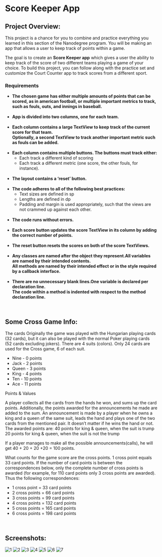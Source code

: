 # Score Keeper App
<h2>Project Overview:</h2>

This project is a chance for you to combine and practice everything you learned in this section of the Nanodegree program. You will be making an app that allows a user to keep track of points within a game.

The goal is to create an <b>Score Keeper app</b> which gives a user the ability to keep track of the score of two different teams playing a game of your choice. To build this project, you can follow along with the practice set and customize the Court Counter app to track scores from a different sport.

<h3>Requirements</h3>

<ul>
<li><b>The chosen game has either multiple amounts of points that can be scored, as in american football, or multiple important metrics to track, such as fouls, outs, and innings in baseball.</b></li>
<br>
<li><b>App is divided into two columns, one for each team.</b></li>
<br>
<li><b>Each column contains a large TextView to keep track of the current score for that team.
<br>Optionally, a second TextView to track another important metric such as fouls can be added.</li></b>
<br>
<li><b>Each column contains multiple buttons. The buttons must track either:</b>
  <ul><li>Each track a different kind of scoring</li>
  <li>Each track a different metric (one score, the other fouls, for instance).</li>
</ul></li>
<br>
<li><b>The layout contains a ‘reset’ button.</b></li>
<br>
<li><b>The code adheres to all of the following best practices:</b>
  <ul><li>Text sizes are defined in sp</li>
  <li>Lengths are defined in dp</li>
  <li>Padding and margin is used appropriately, such that the views are not crammed up against each other.</li>
</ul></li>
<br>
<li><b>The code runs without errors.</li></b>
<br>
<li><b>Each score button updates the score TextView in its column by adding the correct number of points.</li></b>
<br>
<li><b>The reset button resets the scores on both of the score TextViews.</li></b>
<br>
<li><b>Any classes are named after the object they represent.All variables are named by their intended contents.
<br>All methods are named by their intended effect or in the style required by a callback interface.</li></b>
<br>
<li><b>There are no unnecessary blank lines.One variable is declared per declaration line.
<br>The code within a method is indented with respect to the method declaration line.</li></b>
</ul>

<br>
<h2>Some Cross Game Info:</h2>

The cards
Originally the game was played with the Hungarian playing cards (32 cards), but it can also be played with the normal Poker playing cards (52 cards excluding jokers). There are 4 suits (colors). 
Only 24 cards are used for the Cross game, 6 of each suit.

<ul>
<li> Nine	- 0 points </li>
<li> Jack	- 2 points </li>
<li> Queen - 3 points </li>
<li> King	- 4 points </li>
<li> Ten	- 10 points </li>
<li> Ace	- 11 points </li>
</ul>

Points & Values

A player collects all the cards from the hands he won, and sums up the card points. Additionally, the points awarded for the announcements he made are added to the sum. An announcement is made by a player when he owns a king and a queen of the same suit, leads the hand and plays one of the two cards from the mentioned pair. It doesn’t matter if he wins the hand or not. The awarded points are:
40 points for king & queen, when the suit is trump
20 points for king & queen, when the suit is not the trump

If a player manages to make all the possible announcements(calls), he will get 40 + 20 + 20 +20 = 100 points.

What counts for the game score are the cross points. 1 cross point equals 33 card points. If the number of card points is between the correspondences below, only the complete number of cross points is awarded (for example, for 110 card points only 3 cross points are awarded). Thus the following correspondences:
<ul>
<li>1 cross point = 33 card points</li>
<li>2 cross points = 66 card points</li>
<li>3 cross points = 99 card points</li>
<li>4 cross points = 132 card points</li>
<li>5 cross points = 165 card points</li>
<li>6 cross points = 198 card points</li>
</ul>

<br>
<h2>Screenshots:</h2>

![1](https://cloud.githubusercontent.com/assets/27139870/25824120/e1e17590-3446-11e7-88b5-728ef2a6db38.png)
![2](https://cloud.githubusercontent.com/assets/27139870/25824122/e1e61f00-3446-11e7-8bc1-2a9fe08ccb2c.png)
![3](https://cloud.githubusercontent.com/assets/27139870/25824124/e1ea16d2-3446-11e7-8eba-23a90a0a3dfc.png)
![4](https://cloud.githubusercontent.com/assets/27139870/25824123/e1e69e9e-3446-11e7-8f0b-8cf0b0dc99f6.png)
![5](https://cloud.githubusercontent.com/assets/27139870/25824119/e1e16ac8-3446-11e7-96d5-cd245353c26f.png)
![6](https://cloud.githubusercontent.com/assets/27139870/25824121/e1e538c4-3446-11e7-8c66-b5cb2d3258d1.png)
![7](https://cloud.githubusercontent.com/assets/27139870/25858624/de2eda8e-34e4-11e7-9cb9-754b53a2bf47.png)
